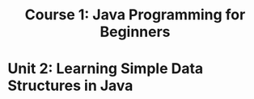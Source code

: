 <h1 align='center'> Course 1: Java Programming for Beginners </h1> 

# Unit 2: Learning Simple Data Structures in Java
